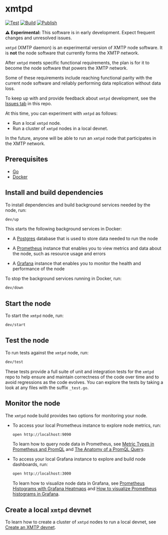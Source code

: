 # xmtpd

[![Test](https://github.com/xmtp/xmtpd/actions/workflows/test.yml/badge.svg)](https://github.com/xmtp/xmtpd/actions/workflows/test.yml)
[![Build](https://github.com/xmtp/xmtpd/actions/workflows/build.yml/badge.svg)](https://github.com/xmtp/xmtpd/actions/workflows/build.yml)
[![Publish](https://github.com/xmtp/xmtpd/actions/workflows/publish-node.yml/badge.svg)](https://github.com/xmtp/xmtpd/actions/workflows/publish-node.yml)

**⚠️ Experimental:** This software is in early development. Expect frequent changes and unresolved issues.

`xmtpd` (XMTP daemon) is an experimental version of XMTP node software. It is **not** the node software that currently forms the XMTP network.

After `xmtpd` meets specific functional requirements, the plan is for it to become the node software that powers the XMTP network. 

Some of these requirements include reaching functional parity with the current node software and reliably performing data replication without data loss. 

To keep up with and provide feedback about `xmtpd` development, see the [Issues tab](https://github.com/xmtp/xmtpd/issues) in this repo.

At this time, you can experiment with `xmtpd` as follows:

- Run a local `xmtpd` node.
- Run a cluster of `xmtpd` nodes in a local devnet.

In the future, anyone will be able to run an `xmtpd` node that participates in the XMTP network.

## Prerequisites

- [Go](https://go.dev/doc/install)
- [Docker](https://www.docker.com/get-started/)

## Install and build dependencies

To install dependencies and build background services needed by the node, run:

```sh
dev/up
```

This starts the following background services in Docker:

- A [Postgres](https://www.postgresql.org/) database that is used to store data needed to run the node

- A [Prometheus](https://prometheus.io/) instance that enables you to view metrics and data about the node, such as resource usage and errors

- A [Grafana](https://grafana.com/) instance that enables you to monitor the health and performance of the node

To stop the background services running in Docker, run:

```sh
dev/down
```

## Start the node

To start the `xmtpd` node, run:

```sh
dev/start
```

## Test the node

To run tests against the `xmtpd` node, run:

```sh
dev/test
```

These tests provide a full suite of unit and integration tests for the `xmtpd` repo to help ensure and maintain correctness of the code over time and to avoid regressions as the code evolves. You can explore the tests by taking a look at any files with the suffix `_test.go`. 

## Monitor the node

The `xmtpd` node build provides two options for monitoring your node.

- To access your local Prometheus instance to explore node metrics, run:

    ```sh
    open http://localhost:9090
    ```

    To learn how to query node data in Prometheus, see [Metric Types in Prometheus and PromQL](https://promlabs.com/blog/2020/09/25/metric-types-in-prometheus-and-promql) and [The Anatomy of a PromQL Query](https://promlabs.com/blog/2020/06/18/the-anatomy-of-a-promql-query/).

- To access your local Grafana instance to explore and build node dashboards, run:

    ```sh
    open http://localhost:3000
    ```

    To learn how to visualize node data in Grafana, see [Prometheus Histograms with Grafana Heatmaps](https://towardsdatascience.com/prometheus-histograms-with-grafana-heatmaps-d556c28612c7) and [How to visualize Prometheus histograms in Grafana](https://grafana.com/blog/2020/06/23/how-to-visualize-prometheus-histograms-in-grafana/).

## Create a local `xmtpd` devnet

To learn how to create a cluster of `xmtpd` nodes to run a local devnet, see [Create an XMTP devnet](./dev/net/README.md).
